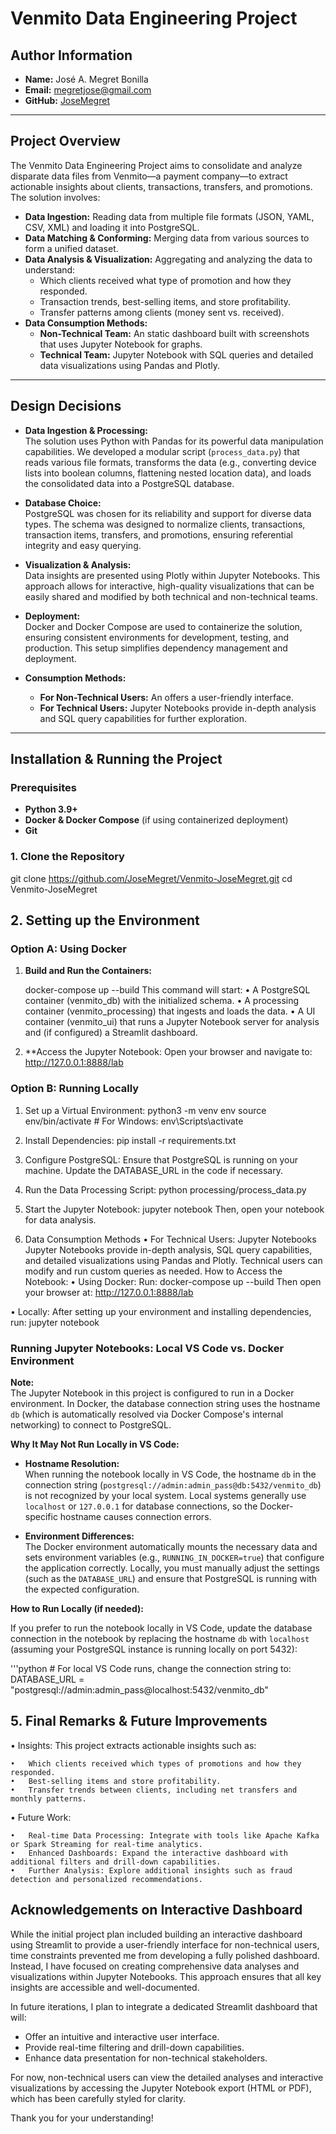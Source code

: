 # Venmito Data Engineering Project

## Author Information

- **Name:** José A. Megret Bonilla
- **Email:** megretjose@gmail.com
- **GitHub:** [JoseMegret](https://github.com/JoseMegret)

---

## Project Overview

The Venmito Data Engineering Project aims to consolidate and analyze disparate data files from Venmito—a payment company—to extract actionable insights about clients, transactions, transfers, and promotions. The solution involves:

- **Data Ingestion:** Reading data from multiple file formats (JSON, YAML, CSV, XML) and loading it into PostgreSQL.
- **Data Matching & Conforming:** Merging data from various sources to form a unified dataset.
- **Data Analysis & Visualization:** Aggregating and analyzing the data to understand:
  - Which clients received what type of promotion and how they responded.
  - Transaction trends, best-selling items, and store profitability.
  - Transfer patterns among clients (money sent vs. received).
- **Data Consumption Methods:**
  - **Non-Technical Team:** An static dashboard built with screenshots that uses Jupyter Notebook for graphs.
  - **Technical Team:** Jupyter Notebook with SQL queries and detailed data visualizations using Pandas and Plotly.

---

## Design Decisions

- **Data Ingestion & Processing:**  
  The solution uses Python with Pandas for its powerful data manipulation capabilities. We developed a modular script (`process_data.py`) that reads various file formats, transforms the data (e.g., converting device lists into boolean columns, flattening nested location data), and loads the consolidated data into a PostgreSQL database.
  
- **Database Choice:**  
  PostgreSQL was chosen for its reliability and support for diverse data types. The schema was designed to normalize clients, transactions, transaction items, transfers, and promotions, ensuring referential integrity and easy querying.

- **Visualization & Analysis:**  
  Data insights are presented using Plotly within Jupyter Notebooks. This approach allows for interactive, high-quality visualizations that can be easily shared and modified by both technical and non-technical teams.

- **Deployment:**  
  Docker and Docker Compose are used to containerize the solution, ensuring consistent environments for development, testing, and production. This setup simplifies dependency management and deployment.

- **Consumption Methods:**  
  - **For Non-Technical Users:** An  offers a user-friendly interface.
  - **For Technical Users:** Jupyter Notebooks provide in-depth analysis and SQL query capabilities for further exploration.

---

## Installation & Running the Project

### Prerequisites

- **Python 3.9+**
- **Docker & Docker Compose** (if using containerized deployment)
- **Git**

### 1. Clone the Repository

git clone https://github.com/JoseMegret/Venmito-JoseMegret.git
cd Venmito-JoseMegret

## 2. Setting up the Environment

### Option A: Using Docker

1. **Build and Run the Containers:**

   docker-compose up --build
This command will start:
	•	A PostgreSQL container (venmito_db) with the initialized schema.
	•	A processing container (venmito_processing) that ingests and loads the data.
	•	A UI container (venmito_ui) that runs a Jupyter Notebook server for analysis and (if configured) a Streamlit dashboard.

2.	**Access the Jupyter Notebook:
    Open your browser and navigate to:
    http://127.0.0.1:8888/lab

### Option B: Running Locally

1.	Set up a Virtual Environment:
    python3 -m venv env
    source env/bin/activate   # For Windows: env\Scripts\activate

2.	Install Dependencies:
    pip install -r requirements.txt

3.	Configure PostgreSQL:
    Ensure that PostgreSQL is running on your machine. Update the DATABASE_URL in the code if necessary.    

4.	Run the Data Processing Script:
    python processing/process_data.py

5.	Start the Jupyter Notebook:
    jupyter notebook
    Then, open your notebook for data analysis.


4. Data Consumption Methods
	•	For Technical Users: Jupyter Notebooks
Jupyter Notebooks provide in-depth analysis, SQL query capabilities, and detailed visualizations using Pandas and Plotly. Technical users can modify and run custom queries as needed.
How to Access the Notebook:
	•	Using Docker:
Run:
    docker-compose up --build
Then open your browser at:
    http://127.0.0.1:8888/lab

•	Locally:
After setting up your environment and installing dependencies, run:
    jupyter notebook

### Running Jupyter Notebooks: Local VS Code vs. Docker Environment

**Note:**  
The Jupyter Notebook in this project is configured to run in a Docker environment. In Docker, the database connection string uses the hostname `db` (which is automatically resolved via Docker Compose's internal networking) to connect to PostgreSQL.

**Why It May Not Run Locally in VS Code:**

- **Hostname Resolution:**  
  When running the notebook locally in VS Code, the hostname `db` in the connection string (`postgresql://admin:admin_pass@db:5432/venmito_db`) is not recognized by your local system. Local systems generally use `localhost` or `127.0.0.1` for database connections, so the Docker-specific hostname causes connection errors.

- **Environment Differences:**  
  The Docker environment automatically mounts the necessary data and sets environment variables (e.g., `RUNNING_IN_DOCKER=true`) that configure the application correctly. Locally, you must manually adjust the settings (such as the `DATABASE_URL`) and ensure that PostgreSQL is running with the expected configuration.

**How to Run Locally (if needed):**

If you prefer to run the notebook locally in VS Code, update the database connection in the notebook by replacing the hostname `db` with `localhost` (assuming your PostgreSQL instance is running locally on port 5432):

'''python
	# For local VS Code runs, change the connection string to:
	DATABASE_URL = "postgresql://admin:admin_pass@localhost:5432/venmito_db"    

## 5. Final Remarks & Future Improvements

•	Insights:
This project extracts actionable insights such as:

	•	Which clients received which types of promotions and how they responded.
	•	Best-selling items and store profitability.
	•	Transfer trends between clients, including net transfers and monthly patterns.
•	Future Work:

	•	Real-time Data Processing: Integrate with tools like Apache Kafka or Spark Streaming for real-time analytics.
	•	Enhanced Dashboards: Expand the interactive dashboard with additional filters and drill-down capabilities.
	•	Further Analysis: Explore additional insights such as fraud detection and personalized recommendations.  

## Acknowledgements on Interactive Dashboard

While the initial project plan included building an interactive dashboard using Streamlit to provide a user-friendly interface for non-technical users, time constraints prevented me from developing a fully polished dashboard. Instead, I have focused on creating comprehensive data analyses and visualizations within Jupyter Notebooks. This approach ensures that all key insights are accessible and well-documented.

In future iterations, I plan to integrate a dedicated Streamlit dashboard that will:
- Offer an intuitive and interactive user interface.
- Provide real-time filtering and drill-down capabilities.
- Enhance data presentation for non-technical stakeholders.

For now, non-technical users can view the detailed analyses and interactive visualizations by accessing the Jupyter Notebook export (HTML or PDF), which has been carefully styled for clarity.

Thank you for your understanding!
 
